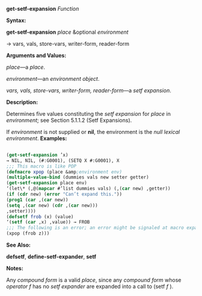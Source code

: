 **get-setf-expansion** *Function* 



**Syntax:** 



**get-setf-expansion** *place* &amp;optional *environment* 



→ vars, vals, store-vars, writer-form, reader-form 



**Arguments and Values:** 



*place*—a *place*. 



*environment*—an *environment object*. 



*vars, vals, store-vars, writer-form, reader-form*—a *setf expansion*. 



**Description:** 



Determines five values constituting the *setf expansion* for *place* in *environment*; see Section 5.1.1.2 (Setf Expansions). 







 



 



If *environment* is not supplied or **nil**, the environment is the *null lexical environment*. **Examples:**
```lisp
 
(get-setf-expansion ’x) 
→ NIL, NIL, (#:G0001), (SETQ X #:G0001), X 
;;; This macro is like POP 
(defmacro xpop (place &amp;environment env) 
(multiple-value-bind (dummies vals new setter getter) 
(get-setf-expansion place env) 
‘(let\* (,@(mapcar #’list dummies vals) (,(car new) ,getter)) 
(if (cdr new) (error "Can’t expand this.")) 
(prog1 (car ,(car new)) 
(setq ,(car new) (cdr ,(car new))) 
,setter)))) 
(defsetf frob (x) (value) 
‘(setf (car ,x) ,value)) → FROB 
;;; The following is an error; an error might be signaled at macro expansion time (flet ((frob (x) (cdr x))) ;Invalid 
(xpop (frob z))) 

```
**See Also:** 



**defsetf**, **define-setf-expander**, **setf** 



**Notes:** 



Any *compound form* is a valid *place*, since any *compound form* whose *operator f* has no *setf expander* are expanded into a call to (setf *f* ). 



